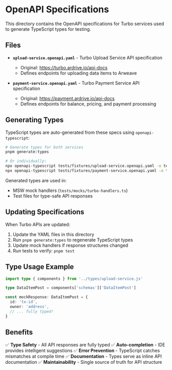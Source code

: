 # OpenAPI Specifications

This directory contains the OpenAPI specifications for Turbo services used to generate TypeScript types for testing.

## Files

- **`upload-service.openapi.yaml`** - Turbo Upload Service API specification
  - Original: https://turbo.ardrive.io/api-docs
  - Defines endpoints for uploading data items to Arweave

- **`payment-service.openapi.yaml`** - Turbo Payment Service API specification
  - Original: https://payment.ardrive.io/api-docs
  - Defines endpoints for balance, pricing, and payment processing

## Generating Types

TypeScript types are auto-generated from these specs using `openapi-typescript`:

```bash
# Generate types for both services
pnpm generate:types

# Or individually:
npx openapi-typescript tests/fixtures/upload-service.openapi.yaml -o tests/types/upload-service.ts
npx openapi-typescript tests/fixtures/payment-service.openapi.yaml -o tests/types/payment-service.ts
```

Generated types are used in:
- MSW mock handlers (`tests/mocks/turbo-handlers.ts`)
- Test files for type-safe API responses

## Updating Specifications

When Turbo APIs are updated:

1. Update the YAML files in this directory
2. Run `pnpm generate:types` to regenerate TypeScript types
3. Update mock handlers if response structures changed
4. Run tests to verify: `pnpm test`

## Type Usage Example

```typescript
import type { components } from '../types/upload-service.js'

type DataItemPost = components['schemas']['DataItemPost']

const mockResponse: DataItemPost = {
  id: 'tx-id',
  owner: 'address',
  // ... fully typed!
}
```

## Benefits

✅ **Type Safety** - All API responses are fully typed
✅ **Auto-completion** - IDE provides intelligent suggestions
✅ **Error Prevention** - TypeScript catches mismatches at compile time
✅ **Documentation** - Types serve as inline API documentation
✅ **Maintainability** - Single source of truth for API structure

